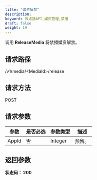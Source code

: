```yaml
---
title: "媒资解禁"
description: 
keyword: 云点播API,媒资管理,禁播
draft: false
weight: 19
---
```


调用 **ReleaseMedia** 将禁播媒资解禁。

## 请求路径

/v1/media/\<MediaId\>/release

## 请求方法

POST

## 请求参数

| 参数  | 是否必选 | 参数类型 | 描述   |
| ----- | -------- | -------- | ------ |
| AppId | 否       | Integer  | 预留。 |



## 返回参数

**状态码： 200**

